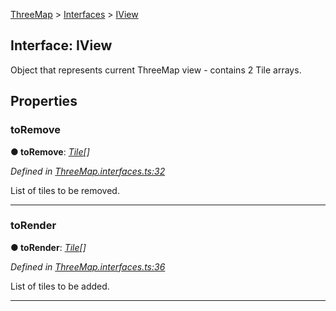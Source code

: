 [ThreeMap](api-readme.md) > [Interfaces](api-modules-interfaces.md) > [IView](api-interfaces-interfaces.iview.md)



## Interface: IView


Object that represents current ThreeMap view - contains 2 Tile arrays.


## Properties
<a id="toremove"></a>

###  toRemove

**●  toRemove**:  *[Tile](api-classes-tile.tile-1.md)[]* 

*Defined in [ThreeMap.interfaces.ts:32](https://github.com/areknawo/ThreeMap/blob/master/src/ThreeMap.interfaces.ts#L32)*



List of tiles to be removed.




___

<a id="torender"></a>

###  toRender

**●  toRender**:  *[Tile](api-classes-tile.tile-1.md)[]* 

*Defined in [ThreeMap.interfaces.ts:36](https://github.com/areknawo/ThreeMap/blob/master/src/ThreeMap.interfaces.ts#L36)*



List of tiles to be added.




___


